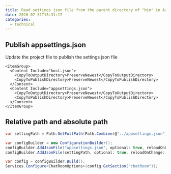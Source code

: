 ```yaml
---
title: Read settings json file from the parent directory of "bin" in Azure Function app
date: 2020-07-31T15:31:17
categories:
  - technical
---
```



## Publish appsettings.json

Update the project file to publish the settings json file

```markup
<ItemGroup>
  <Content Include="host.json">
    <CopyToOutputDirectory>PreserveNewest</CopyToOutputDirectory>
    <CopyToPublishDirectory>PreserveNewest</CopyToPublishDirectory>
  </Content>
  <Content Include="appsettings.json">
    <CopyToOutputDirectory>PreserveNewest</CopyToOutputDirectory>
    <CopyToPublishDirectory>PreserveNewest</CopyToPublishDirectory>
  </Content>
</ItemGroup>
```

## Relative path and absolute path

```csharp
var settingPath = Path.GetFullPath(Path.Combine(@"../appsettings.json"));

var configBuilder = new ConfigurationBuilder();
configBuilder.AddJsonFile("appsettings.json", optional: true, reloadOnChange: true);
configBuilder.AddJsonFile(settingPath, optional: true, reloadOnChange: true);

var config = configBuilder.Build();
Services.Configure<ChatRoomOptions>(config.GetSection("chatRoom"));
```

